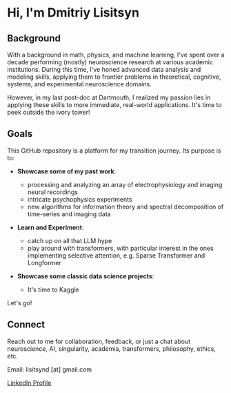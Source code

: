 # Hi, I'm Dmitriy Lisitsyn

## Background
With a background in math, physics, and machine learning, I've spent over a decade performing (mostly) neuroscience research at various academic institutions. During this time, I've honed advanced data analysis and modeling skills, applying them to frontier problems in theoretical, cognitive, systems, and experimental neuroscience domains.

However, in my last post-doc at Dartmouth, I realized my passion lies in applying these skills to more immediate, real-world applications. It's time to peek outside the ivory tower!

## Goals
This GitHub repository is a platform for my transition journey. Its purpose is to:

- **Showcase some of my past work**: 
  - processing and analyzing an array of electrophysiology and imaging neural recordings
  - intricate psychophysics experiments
  - new algorithms for information theory and spectral decomposition of time-series and imaging data

- **Learn and Experiment**:
  - catch up on all that LLM hype
  - play around with transformers, with particular interest in the ones implementing selective attention, e.g. Sparse Transformer and Longformer
 
- **Showcase some classic data science projects**:
  - It's time to Kaggle

Let's go!

## Connect

Reach out to me for collaboration, feedback, or just a chat about neuroscience, AI, singularity, academia, transformers, philosophy, ethics, etc.

Email: lisitsynd [at] gmail.com

[LinkedIn Profile](https://www.linkedin.com/in/dmitriy-lisitsyn/)
